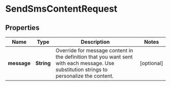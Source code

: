 
# SendSmsContentRequest

## Properties
Name | Type | Description | Notes
------------ | ------------- | ------------- | -------------
**message** | **String** | Override for message content in the definition that you want sent with each message. Use substitution strings to personalize the content. |  [optional]



